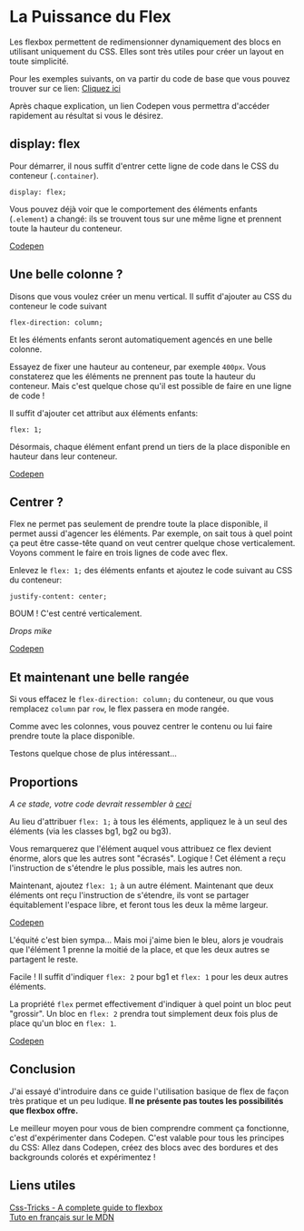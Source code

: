 # La Puissance du Flex

Les flexbox permettent de redimensionner dynamiquement des blocs en utilisant uniquement du CSS.
Elles sont très utiles pour créer un layout en toute simplicité.

Pour les exemples suivants, on va partir du code de base que vous pouvez trouver sur ce lien: [Cliquez ici](https://codepen.io/romainvandevoorde/pen/jxeZBp)

Après chaque explication, un lien Codepen vous permettra d'accéder rapidement au résultat si vous le désirez.

## display: flex

Pour démarrer, il nous suffit d'entrer cette ligne de code dans le CSS du conteneur (``.container``).

    display: flex;

Vous pouvez déjà voir que le comportement des éléments enfants (``.element``) a changé: ils se trouvent tous sur une même ligne et prennent toute la hauteur du conteneur.

[Codepen](https://codepen.io/romainvandevoorde/pen/degdJp)

## Une belle colonne ?

Disons que vous voulez créer un menu vertical. Il suffit d'ajouter au CSS du conteneur le code suivant

    flex-direction: column;

Et les éléments enfants seront automatiquement agencés en une belle colonne.

Essayez de fixer une hauteur au conteneur, par exemple ``400px``. Vous constaterez que les éléments ne prennent pas toute la hauteur du conteneur. Mais c'est quelque chose qu'il est possible de faire en une ligne de code !

Il suffit d'ajouter cet attribut aux éléments enfants:

    flex: 1;

Désormais, chaque élément enfant prend un tiers de la place disponible en hauteur dans leur conteneur.

[Codepen](https://codepen.io/romainvandevoorde/pen/GdYQXO)

## Centrer ?

Flex ne permet pas seulement de prendre toute la place disponible, il permet aussi d'agencer les éléments.
Par exemple, on sait tous à quel point ça peut être casse-tête quand on veut centrer quelque chose verticalement.
Voyons comment le faire en trois lignes de code avec flex.

Enlevez le ``flex: 1;`` des éléments enfants et ajoutez le code suivant au CSS du conteneur:

    justify-content: center;

BOUM ! C'est centré verticalement.

*Drops mike*

[Codepen](https://codepen.io/romainvandevoorde/pen/KRGQGE)

## Et maintenant une belle rangée

Si vous effacez le ``flex-direction: column;`` du conteneur, ou que vous remplacez ``column`` par ``row``, le flex passera en mode rangée.

Comme avec les colonnes, vous pouvez centrer le contenu ou lui faire prendre toute la place disponible.

Testons quelque chose de plus intéressant...

## Proportions

*A ce stade, votre code devrait ressembler à [ceci](https://codepen.io/romainvandevoorde/pen/jxeRPr)*

Au lieu d'attribuer ``flex: 1;`` à tous les éléments, appliquez le à un seul des éléments (via les classes bg1, bg2 ou bg3).

Vous remarquerez que l'élément auquel vous attribuez ce flex devient énorme, alors que les autres sont "écrasés".
Logique ! Cet élément a reçu l'instruction de s'étendre le plus possible, mais les autres non.

Maintenant, ajoutez ``flex: 1;`` à un autre élément.
Maintenant que deux éléments ont reçu l'instruction de s'étendre, ils vont se partager équitablement l'espace libre, et feront tous les deux la même largeur.

[Codepen](https://codepen.io/romainvandevoorde/pen/yjRKMN)

L'équité c'est bien sympa... Mais moi j'aime bien le bleu, alors je voudrais que l'élément 1 prenne la moitié de la place, et que les deux autres se partagent le reste.

Facile ! Il suffit d'indiquer ``flex: 2`` pour bg1 et ``flex: 1`` pour les deux autres éléments.

La propriété ``flex`` permet effectivement d'indiquer à quel point un bloc peut "grossir". Un bloc en ``flex: 2`` prendra tout simplement deux fois plus de place qu'un bloc en ``flex: 1``.

[Codepen](https://codepen.io/romainvandevoorde/pen/odaOZJ)

## Conclusion

J'ai essayé d'introduire dans ce guide l'utilisation basique de flex de façon très pratique et un peu ludique.
**Il ne présente pas toutes les possibilités que flexbox offre.**

Le meilleur moyen pour vous de bien comprendre comment ça fonctionne, c'est d'expérimenter dans Codepen.
C'est valable pour tous les principes du CSS: 
Allez dans Codepen, créez des blocs avec des bordures et des backgrounds colorés et expérimentez !

## Liens utiles

[Css-Tricks - A complete guide to flexbox](https://css-tricks.com/snippets/css/a-guide-to-flexbox/)    
[Tuto en français sur le MDN](https://developer.mozilla.org/fr/docs/Web/CSS/Disposition_flexbox_CSS/Concepts_de_base_flexbox)
